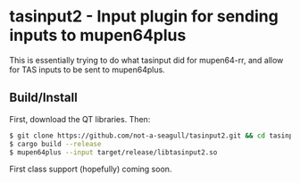 # tasinput2 - Input plugin for sending inputs to mupen64plus

This is essentially trying to do what tasinput did for mupen64-rr, and allow for TAS inputs to be sent to mupen64plus.

## Build/Install

First, download the QT libraries. Then:

```sh
$ git clone https://github.com/not-a-seagull/tasinput2.git && cd tasinput2
$ cargo build --release
$ mupen64plus --input target/release/libtasinput2.so
```

First class support (hopefully) coming soon.
